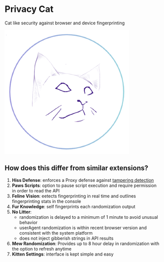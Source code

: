 # Privacy Cat
Cat like security against browser and device fingerprinting

![Privacy Cat](https://github.com/abrahamjuliot/privacy-cat/blob/master/privacycat_2.png)

## How does this differ from similar extensions?
1. **Hiss Defense**: enforces a Proxy defense against [tampering detection](https://adtechmadness.wordpress.com/2019/03/23/javascript-tampering-detection-and-stealth)
2. **Paws Scripts**: option to pause script execution and require permission in order to read the API
3. **Feline Vision**: eetects fingerprinting in real time and outlines fingerprinting stats in the console
4. **Fur Knowledge**: self fingerprints each randomization output
5. **No Litter**:
    - randomization is delayed to a minimum of 1 minute to avoid unusual behavior
    - userAgent randomization is within recent browser version and consistent with the system platform
    - does not inject gibberish strings in API results
6. **Mew Randomization**: Provides up to 8 hour delay in randomization with the option to refresh anytime
7. **Kitten Settings**: interface is kept simple and easy